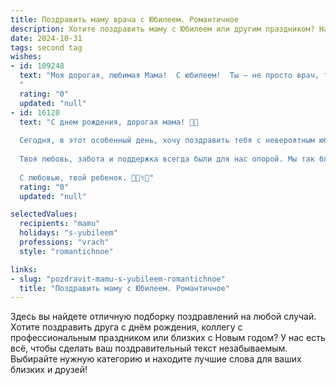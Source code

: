 ```yaml
---
title: Поздравить маму врача с Юбилеем. Романтичное
description: Хотите поздравить маму с Юбилеем или другим праздником? Наш ИИ создаст незабываемое поздравление, а вы обязательно выделитесь среди других.  
date: 2024-10-31
tags: second tag
wishes:
- id: 109248
  text: "Моя дорогая, любимая Мама!  С юбилеем!  Ты – не просто врач, ты – волшебница, которая исцеляет не только тела, но и души. Твоя забота и доброта – это луч света, согревающий всех, кто тебя знает. В этот особенный день я хочу сказать тебе спасибо за твою любовь, бесконечную поддержку и  за то, что ты всегда рядом.  Пусть твоя жизнь будет наполнена счастьем, здоровьем и  радостью, а  каждый день будет таким же прекрасным, как ты сама.  Я люблю тебя больше жизни!
  "
  rating: "0"
  updated: "null"
- id: 16120
  text: "С днем рождения, дорогая мама! 🎉💖
  
  Сегодня, в этот особенный день, хочу поздравить тебя с невероятным юбилеем! Ты не просто мама, ты - наша настоящая супергероиня, которая каждый день борется за здоровье и счастье других. Как врач, ты проявляешь не только профессионализм, но и огромное сердце, которое лечит не только тело, но и душу.
  
  Твоя любовь, забота и поддержка всегда были для нас опорой. Мы так благодарны за все, что ты делаешь для нас. Пусть этот день наполнит твою жизнь еще большим счастьем и радостью. Желаю тебе здоровья, счастья и множества ярких моментов, которые ты заслуживаешь!
  
  С любовью, твой ребенок. 🌹👩‍⚕️🎂"
  rating: "0"
  updated: "null"

selectedValues:
  recipients: "mamu"
  holidays: "s-yubileem"
  professions: "vrach"
  style: "romantichnoe"

links:
- slug: "pozdravit-mamu-s-yubileem-romantichnoe"
  title: "Поздравить маму с Юбилеем. Романтичное"
---
```


Здесь вы найдете отличную подборку поздравлений на любой случай.
Хотите поздравить друга с днём рождения, коллегу с профессиональным праздником или близких с Новым годом? У нас есть всё, чтобы сделать ваш поздравительный текст незабываемым. Выбирайте нужную категорию и находите лучшие слова для ваших близких и друзей!
